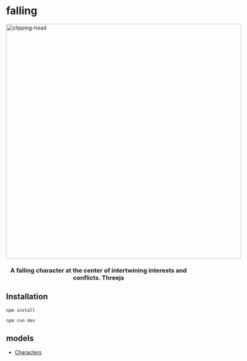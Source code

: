 # falling

<div id="top"></div
<div align="center">

<img src="./readme.gif" alt="clipping-head" style="width: 66.66vw; max-width: 800px; margin: 0 auto; display: block;">

  <h3 align="center">A falling character at the center of intertwining interests and conflicts. Threejs </h3>

</div>

## Installation
```
npm install

npm run dev
```

## models

- [Characters](https://sketchfab.com/Dreday5365)